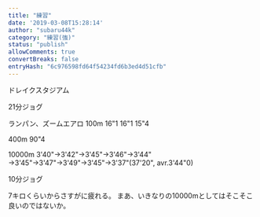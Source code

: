 ```yaml
---
title: "練習"
date: '2019-03-08T15:28:14'
author: "subaru44k"
category: "練習(強)"
status: "publish"
allowComments: true
convertBreaks: false
entryHash: "6c976598fd64f54234fd6b3ed4d51cfb"
---
```

ドレイクスタジアム

21分ジョグ

ランパン、ズームエアロ
100m
16"1
16"1
15"4

400m
90"4

10000m
3'40"→3'42"→3'45"→3'46"→3'44"
→3'45"→3'47"→3'49"→3'45"→3'37"(37'20", avr.3'44"0)

10分ジョグ

7キロくらいからさすがに疲れる。
まあ、いきなりの10000mとしてはそこそこ良いのではないか。
